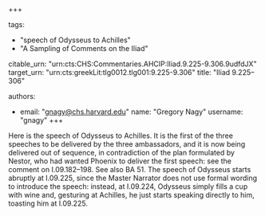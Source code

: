 +++

tags:
- "speech of Odysseus to Achilles"
- "A Sampling of Comments on the Iliad"

citable_urn: "urn:cts:CHS:Commentaries.AHCIP:Iliad.9.225-9.306.9udfdJX"
target_urn: "urn:cts:greekLit:tlg0012.tlg001:9.225-9.306"
title: "Iliad 9.225–306"

authors:
- email: "gnagy@chs.harvard.edu"
  name: "Gregory Nagy"
  username: "gnagy"
+++

<p>Here is the speech of Odysseus to Achilles. It is the first of the three speeches to be delivered by the three ambassadors, and it is now being delivered out of sequence, in contradiction of the plan formulated by Nestor, who had wanted Phoenix to deliver the first speech: see the comment on I.09.182–198. See also BA 51. The speech of Odysseus starts abruptly at I.09.225, since the Master Narrator does not use formal wording to introduce the speech: instead, at I.09.224, Odysseus simply fills a cup with wine and, gesturing at Achilles, he just starts speaking directly to him, toasting him at I.09.225.  </p>